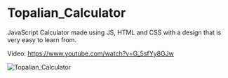 # Topalian_Calculator
JavaScript Calculator made using JS, HTML and CSS with a design that is very easy to learn from.

Video: https://www.youtube.com/watch?v=G_5sfYy8GJw

![Topalian_Calculator](https://pbs.twimg.com/media/F0HQ_4lXgAIMWPV?format=png&name=small)
